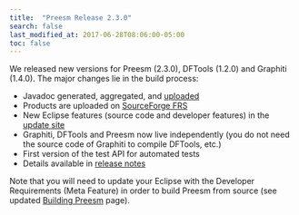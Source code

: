 ```yaml
---
title:  "Preesm Release 2.3.0"
search: false
last_modified_at: 2017-06-28T08:06:00-05:00
toc: false
---
```


We released new versions for Preesm (2.3.0), DFTools (1.2.0) and Graphiti (1.4.0). The major changes lie in the build process:

*   Javadoc generated, aggregated, and [uploaded](http://preesm.sourceforge.net/gensite/API/)
*   Products are uploaded on [SourceForge FRS](https://sourceforge.net/projects/preesm/files/Releases/)
*   New Eclipse features (source code and developer features) in the [update site](http://preesm.sourceforge.net/eclipse/update-site/)
*   Graphiti, DFTools and Preesm now live independently (you do not need the source code of Graphiti to compile DFTools, etc.)
*   First version of the test API for automated tests
*   Details available in [release notes](https://github.com/preesm/preesm/blob/880e3fe6b7d386c179f5c6d62bc768ec54f00db8/release_notes.md)

Note that you will need to update your Eclipse with the Developer Requirements (Meta Feature) in order to build Preesm from source (see updated [Building Preesm](http://preesm.insa-rennes.fr/website/index.php?id=building-preesm) page).
